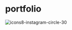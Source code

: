 # portfolio

![icons8-instagram-circle-30](https://github.com/bhargavipilli/portfolio/assets/144048169/6502a514-12c2-4d79-8625-b10983945515)


